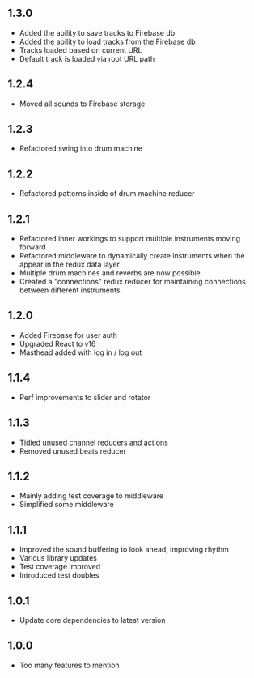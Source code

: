 ## 1.3.0

- Added the ability to save tracks to Firebase db
- Added the ability to load tracks from the Firebase db
- Tracks loaded based on current URL
- Default track is loaded via root URL path

## 1.2.4

- Moved all sounds to Firebase storage

## 1.2.3

- Refactored swing into drum machine

## 1.2.2

- Refactored patterns inside of drum machine reducer

## 1.2.1

- Refactored inner workings to support multiple instruments moving forward
- Refactored middleware to dynamically create instruments when the appear in the redux data layer
- Multiple drum machines and reverbs are now possible
- Created a "connections" redux reducer for maintaining connections between different instruments

## 1.2.0

- Added Firebase for user auth
- Upgraded React to v16
- Masthead added with log in / log out

## 1.1.4

- Perf improvements to slider and rotator

## 1.1.3

- Tidied unused channel reducers and actions
- Removed unused beats reducer

## 1.1.2

- Mainly adding test coverage to middleware
- Simplified some middleware

## 1.1.1

- Improved the sound buffering to look ahead, improving rhythm
- Various library updates
- Test coverage improved
- Introduced test doubles

## 1.0.1

- Update core dependencies to latest version

## 1.0.0

- Too many features to mention